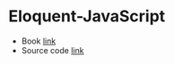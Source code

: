 # Eloquent-JavaScript

* Book [link](https://eloquentjavascript.net/)
* Source code [link](https://eloquentjavascript.net/code/)
